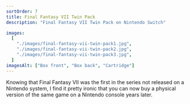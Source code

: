 ```yaml
---
sortOrder: 7
title: Final Fantasy VII Twin Pack
description: "Final Fantasy VII Twin Pack on Nintendo Switch"

images:
  [
    "./images/final-fantasy-vii-twin-pack1.jpg",
    "./images/final-fantasy-vii-twin-pack2.jpg",
    "./images/final-fantasy-vii-twin-pack3.jpg",
  ]
imagesAlt: ["Box front", "Box back", "Cartridge"]
---
```


Knowing that Final Fantasy VII was the first in the series not released on a Nintendo system, I find it pretty ironic that you can now buy a physical version of the same game on a Nintendo console years later.
